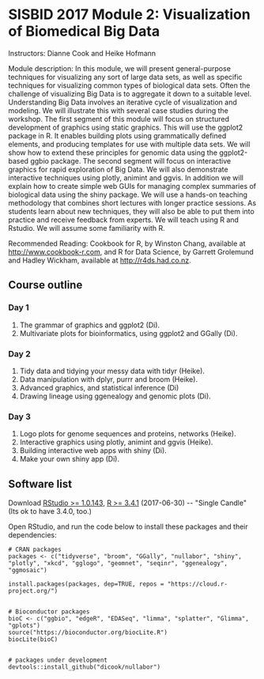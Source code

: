 # SISBID 2017 Module 2: Visualization of Biomedical Big Data

Instructors: Dianne Cook and Heike Hofmann

Module description: In this module, we will present general-purpose techniques for visualizing any sort of large data sets, 
as well as specific techniques for visualizing common types of biological data sets. Often the challenge of visualizing Big Data 
is to aggregate it down to a suitable level. Understanding Big Data involves an iterative cycle of visualization and modeling. 
We will illustrate this with several case studies during the workshop. The first segment of this module will focus on structured 
development of graphics using static graphics. This will use the ggplot2 package in R. It enables building plots using 
grammatically defined elements, and producing templates for use with multiple data sets. We will show how to extend these 
principles for genomic data using the ggplot2-based ggbio package. The second segment will focus on interactive graphics 
for rapid exploration of Big Data. We will also demonstrate interactive techniques using plotly, animint and ggvis. In addition 
we will explain how to create simple web GUIs for managing complex summaries of biological data using the shiny package. 
We will use a hands-on teaching methodology that combines short lectures with longer practice sessions. As students learn about 
new techniques, they will also be able to put them into practice and receive feedback from experts. We will teach using R and Rstudio. 
We will assume some familiarity with R.

Recommended Reading: Cookbook for R, by Winston Chang, available at <http://www.cookbook-r.com>, and R for Data Science, by Garrett Grolemund and Hadley Wickham, available at <http://r4ds.had.co.nz>.

## Course outline

### Day 1

1. The grammar of graphics and ggplot2 (Di).
1. Multivariate plots for bioinformatics, using ggplot2 and GGally (Di).

### Day 2

1. Tidy data and tidying your messy data with tidyr (Heike).
1. Data manipulation with dplyr, purrr and broom (Heike).
1. Advanced graphics, and statistical inference (Di) 
1. Drawing lineage using ggenealogy and genomic plots (Di).

### Day 3

1. Logo plots for genome sequences and proteins, networks (Heike).
1. Interactive graphics using plotly, animint and ggvis (Heike).
1. Building interactive web apps with shiny (Di).
1. Make your own shiny app (Di).

## Software list

Download [RStudio >= 1.0.143](https://www.rstudio.com/products/rstudio/download/), [R >= 3.4.1](https://cran.r-project.org/) (2017-06-30) -- "Single Candle" (Its ok to have 3.4.0, too.)

Open RStudio, and run the code below to install these packages and their dependencies:
```
# CRAN packages
packages <- c("tidyverse", "broom", "GGally", "nullabor", "shiny", "plotly", "xkcd", "gglogo", "geomnet", "seqinr", "ggenealogy", "ggmosaic")

install.packages(packages, dep=TRUE, repos = "https://cloud.r-project.org/")


# Bioconductor packages
bioC <- c("ggbio", "edgeR", "EDASeq", "limma", "splatter", "Glimma", "gplots")
source("https://bioconductor.org/biocLite.R")
biocLite(bioC)


# packages under development
devtools::install_github("dicook/nullabor")
```
